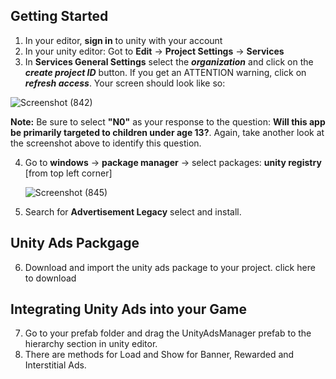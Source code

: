 ## Getting Started
1. In your editor, **sign in** to unity with your account
2. In your unity editor: Got to **Edit** -> **Project Settings** -> **Services**
3. In **Services General Settings** select the **_organization_** and click on the **_create project ID_** button. If you get an ATTENTION warning, click on **_refresh access_**. Your screen should look like so:
   
![Screenshot (842)](https://github.com/justPoly/monetization_project/assets/29443625/9580a52e-ebd1-404c-be8c-7ccb5439c5be)

**Note:** Be sure to select **"N0"** as your response to the question: **Will this app be primarily targeted to children under age 13?**. Again, take another look at the screenshot above to identify this question.

4. Go to **windows** -> **package manager** -> select packages: **unity registry** [from top left corner]
     
   ![Screenshot (845)](https://github.com/justPoly/monetization_project/assets/29443625/19200e57-517a-4000-8c5e-1056543f1c01)

6. Search for **Advertisement Legacy** select and install.

## Unity Ads Packgage
6. Download and import the unity ads package to your project.
   click here to download
   
## Integrating Unity Ads into your Game
7. Go to your prefab folder and drag the UnityAdsManager prefab to the hierarchy section in unity editor.
8. There are methods for Load and Show for Banner, Rewarded and Interstitial Ads. 



